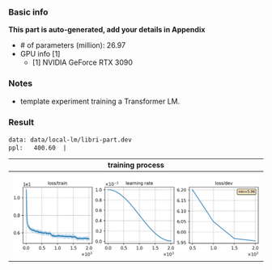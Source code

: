 ### Basic info

**This part is auto-generated, add your details in Appendix**

* \# of parameters (million): 26.97
* GPU info \[1\]
  * \[1\] NVIDIA GeForce RTX 3090

### Notes

* template experiment training a Transformer LM.

### Result

```
data: data/local-lm/libri-part.dev
ppl:   400.60  |
```

|     training process    |
|:-----------------------:|
|![monitor](./monitor.png)|
